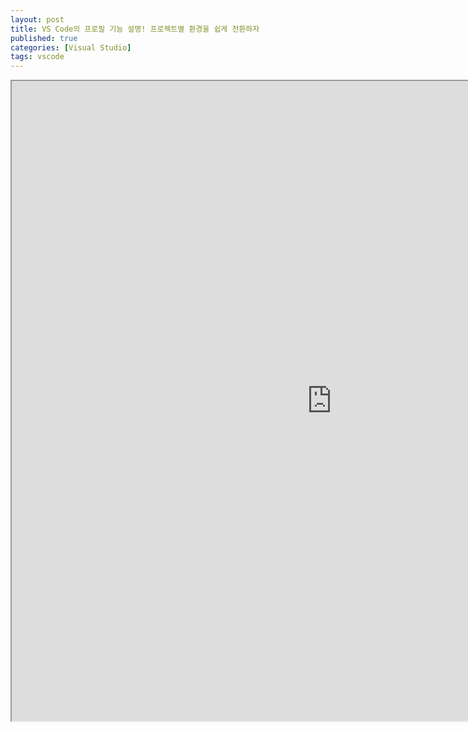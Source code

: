 ```yaml
---
layout: post
title: VS Code의 프로필 기능 설명! 프로젝트별 환경을 쉽게 전환하자 
published: true
categories: [Visual Studio]
tags: vscode
---
```

<iframe width="1024" height="1024" src="https://docs.google.com/document/d/e/2PACX-1vRdLMlBvSR49Vzr5z-J3iu_2xStq6Pf47JmChqrI5gBhLwhTCGAfXEA743dpfb-Xrs6OAK5P4eFU_ni/pub?embedded=true"></iframe>    

